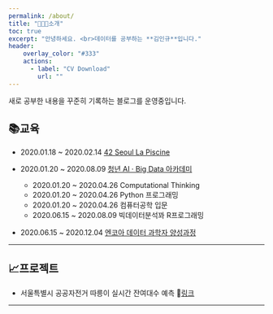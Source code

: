 ```yaml
---
permalink: /about/
title: "🧑🏻‍💻소개"
toc: true
excerpt: "안녕하세요. <br>데이터를 공부하는 **김인규**입니다."
header:
    overlay_color: "#333"
    actions:
      - label: "CV Download"
        url: ""
---
```


새로 공부한 내용을 꾸준히 기록하는 블로그를 운영중입니다.

## 📚교육

- 2020.01.18 ~ 2020.02.14 [42 Seoul La Piscine](https://42seoul.kr/about)

- 2020.01.20 ~ 2020.08.09 [청년 AI · Big Data 아카데미](https://pabi.smartlearn.io)
    
    - 2020.01.20 ~ 2020.04.26 Computational Thinking
    - 2020.01.20 ~ 2020.04.26 Python 프로그래밍
    - 2020.01.20 ~ 2020.04.26 컴퓨터공학 입문
    - 2020.06.15 ~ 2020.08.09 빅데이터분석꽈 R프로그래밍

- 2020.06.15 ~ 2020.12.04 [엔코아 데이터 과학자 양성과정](https://playdata.io)

---

## 📈프로젝트

- 서울특별시 공공자전거 따릉이 실시간 잔여대수 예측 🔗[링크](https://www2.slideshare.net/ssuser4c5412/ss-240320800)

---
